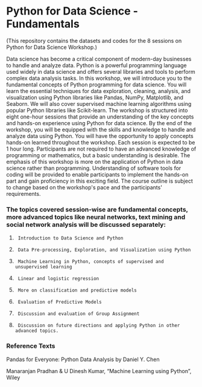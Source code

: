 # Python for Data Science - Fundamentals
(This repository contains the datasets and codes for the 8 sessions on Python for Data Science Workshop.)

Data science has become a critical component of modern-day businesses to handle and analyze data. Python is a powerful programming language used widely in data science and offers several libraries and tools to perform complex data analysis tasks.
In this workshop, we will introduce you to the fundamental concepts of Python programming for data science. You will learn the essential techniques for data exploration, cleaning, analysis, and visualization using Python libraries like Pandas, NumPy, Matplotlib, and Seaborn. We will also cover supervised machine learning algorithms using popular Python libraries like Scikit-learn. The workshop is structured into eight one-hour sessions that provide an understanding of the key concepts and hands-on experience using Python for data science.
By the end of the workshop, you will be equipped with the skills and knowledge to handle and analyze data using Python. You will have the opportunity to apply concepts hands-on learned throughout the workshop. Each session is expected to be 1 hour long. Participants are not required to have an advanced knowledge of programming or mathematics, but a basic understanding is desirable. The emphasis of this workshop is more on the application of Python in data science rather than programming. Understanding of software tools for coding will be provided to enable participants to implement the hands-on part and gain proficiency in this exciting field. The course outline is subject to change based on the workshop's pace and the participants' requirements.


### The topics covered session-wise are fundamental concepts, more advanced topics like neural networks, text mining and social network analysis will be discussed separately:
1.		Introduction to Data Science and Python
2.		Data Pre-processing, Exploration, and Visualization using Python	
3.		Machine Learning in Python, concepts of supervised and unsupervised learning	
4.		Linear and logistic regression
5.		More on classification and predictive models
6.		Evaluation of Predictive Models	
7.		Discussion and evaluation of Group Assignment
8.		Discussion on future directions and applying Python in other advanced topics.

### Reference Texts
Pandas for Everyone: Python Data Analysis by Daniel Y. Chen

Manaranjan Pradhan & U Dinesh Kumar, “Machine Learning using Python”, Wiley
